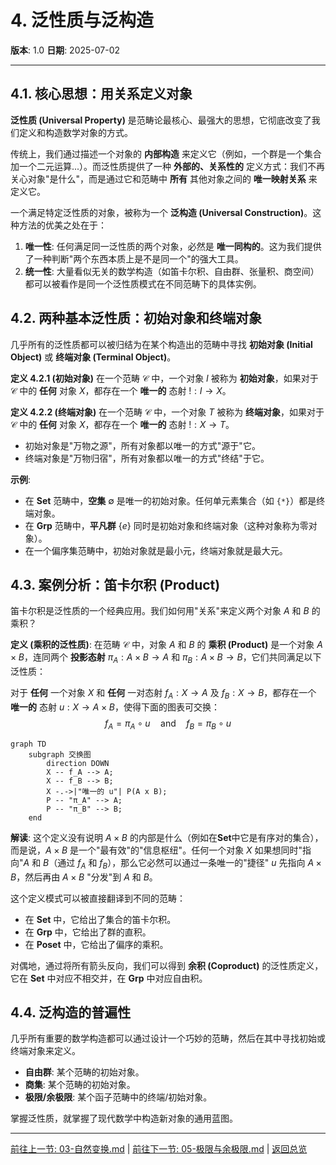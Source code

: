 # 4. 泛性质与泛构造

**版本**: 1.0
**日期**: 2025-07-02

---

## 4.1. 核心思想：用关系定义对象

**泛性质 (Universal Property)** 是范畴论最核心、最强大的思想，它彻底改变了我们定义和构造数学对象的方式。

传统上，我们通过描述一个对象的 **内部构造** 来定义它（例如，一个群是一个集合加一个二元运算...）。而泛性质提供了一种 **外部的、关系性的** 定义方式：我们不再关心对象"是什么"，而是通过它和范畴中 **所有** 其他对象之间的 **唯一映射关系** 来定义它。

一个满足特定泛性质的对象，被称为一个 **泛构造 (Universal Construction)**。这种方法的优美之处在于：

1. **唯一性**: 任何满足同一泛性质的两个对象，必然是 **唯一同构的**。这为我们提供了一种判断"两个东西本质上是不是同一个"的强大工具。
2. **统一性**: 大量看似无关的数学构造（如笛卡尔积、自由群、张量积、商空间）都可以被看作是同一个泛性质模式在不同范畴下的具体实例。

## 4.2. 两种基本泛性质：初始对象和终端对象

几乎所有的泛性质都可以被归结为在某个构造出的范畴中寻找 **初始对象 (Initial Object)** 或 **终端对象 (Terminal Object)**。

**定义 4.2.1 (初始对象)**
在一个范畴 $\mathcal{C}$ 中，一个对象 $I$ 被称为 **初始对象**，如果对于 $\mathcal{C}$ 中的 **任何** 对象 $X$，都存在一个 **唯一的** 态射 $! : I \to X$。

**定义 4.2.2 (终端对象)**
在一个范畴 $\mathcal{C}$ 中，一个对象 $T$ 被称为 **终端对象**，如果对于 $\mathcal{C}$ 中的 **任何** 对象 $X$，都存在一个 **唯一的** 态射 $! : X \to T$。

* 初始对象是"万物之源"，所有对象都以唯一的方式"源于"它。
* 终端对象是"万物归宿"，所有对象都以唯一的方式"终结"于它。

**示例**:

* 在 **Set** 范畴中，**空集** $\emptyset$ 是唯一的初始对象。任何单元素集合（如 `{*}`）都是终端对象。
* 在 **Grp** 范畴中，**平凡群** $\{e\}$ 同时是初始对象和终端对象（这种对象称为零对象）。
* 在一个偏序集范畴中，初始对象就是最小元，终端对象就是最大元。

## 4.3. 案例分析：笛卡尔积 (Product)

笛卡尔积是泛性质的一个经典应用。我们如何用"关系"来定义两个对象 $A$ 和 $B$ 的乘积？

**定义 (乘积的泛性质)**:
在范畴 $\mathcal{C}$ 中，对象 $A$ 和 $B$ 的 **乘积 (Product)** 是一个对象 $A \times B$，连同两个 **投影态射** $\pi_A: A \times B \to A$ 和 $\pi_B: A \times B \to B$，它们共同满足以下泛性质：

对于 **任何** 一个对象 $X$ 和 **任何** 一对态射 $f_A: X \to A$ 及 $f_B: X \to B$，都存在一个 **唯一的** 态射 $u: X \to A \times B$，使得下面的图表可交换：
$$
f_A = \pi_A \circ u \quad \text{and} \quad f_B = \pi_B \circ u
$$

```mermaid
graph TD
    subgraph 交换图
        direction DOWN
        X -- f_A --> A;
        X -- f_B --> B;
        X -.->|"唯一的 u"| P(A x B);
        P -- "π_A" --> A;
        P -- "π_B" --> B;
    end
```

**解读**:
这个定义没有说明 $A \times B$ 的内部是什么（例如在**Set**中它是有序对的集合），而是说，$A \times B$ 是一个"最有效"的"信息枢纽"。任何一个对象 $X$ 如果想同时"指向"$A$ 和 $B$（通过 $f_A$ 和 $f_B$），那么它必然可以通过一条唯一的"捷径" $u$ 先指向 $A \times B$，然后再由 $A \times B$ "分发"到 $A$ 和 $B$。

这个定义模式可以被直接翻译到不同的范畴：

* 在 **Set** 中，它给出了集合的笛卡尔积。
* 在 **Grp** 中，它给出了群的直积。
* 在 **Poset** 中，它给出了偏序的乘积。

对偶地，通过将所有箭头反向，我们可以得到 **余积 (Coproduct)** 的泛性质定义，它在 **Set** 中对应不相交并，在 **Grp** 中对应自由积。

## 4.4. 泛构造的普遍性

几乎所有重要的数学构造都可以通过设计一个巧妙的范畴，然后在其中寻找初始或终端对象来定义。

* **自由群**: 某个范畴的初始对象。
* **商集**: 某个范畴的初始对象。
* **极限/余极限**: 某个函子范畴中的终端/初始对象。

掌握泛性质，就掌握了现代数学中构造新对象的通用蓝图。

---
[前往上一节: 03-自然变换.md](./03-自然变换.md) | [前往下一节: 05-极限与余极限.md](./05-极限与余极限.md) | [返回总览](./00-范畴论总览.md)
